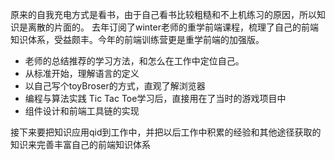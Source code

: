 原来的自我充电方式是看书，由于自己看书比较粗糙和不上机练习的原因，所以知识是离散的片面的。
去年订阅了winter老师的重学前端课程，梳理了自己的前端知识体系，受益颇丰。今年的前端训练营更是重学前端的加强版。

- 老师的总结推荐的学习方法，和怎么在工作中定位自己。
- 从标准开始，理解语言的定义
- 以自己写个toyBroser的方式，直观了解浏览器
- 编程与算法实践 Tic Tac Toe学习后，直接用在了当时的游戏项目中
- 组件设计和前端工具链的实现

接下来要把知识应用qid到工作中，并把以后工作中积累的经验和其他途径获取的知识来完善丰富自己的前端知识体系